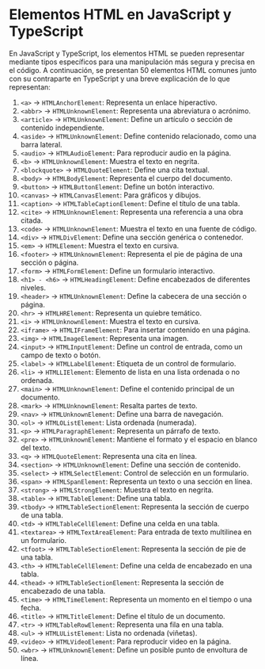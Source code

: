 # Elementos HTML en JavaScript y TypeScript

En JavaScript y TypeScript, los elementos HTML se pueden representar mediante tipos específicos para una manipulación más segura y precisa en el código. A continuación, se presentan 50 elementos HTML comunes junto con su contraparte en TypeScript y una breve explicación de lo que representan:

1. `<a>` -> `HTMLAnchorElement`: Representa un enlace hiperactivo.
2. `<abbr>` -> `HTMLUnknownElement`: Representa una abreviatura o acrónimo.
3. `<article>` -> `HTMLUnknownElement`: Define un artículo o sección de contenido independiente.
4. `<aside>` -> `HTMLUnknownElement`: Define contenido relacionado, como una barra lateral.
5. `<audio>` -> `HTMLAudioElement`: Para reproducir audio en la página.
6. `<b>` -> `HTMLUnknownElement`: Muestra el texto en negrita.
7. `<blockquote>` -> `HTMLQuoteElement`: Define una cita textual.
8. `<body>` -> `HTMLBodyElement`: Representa el cuerpo del documento.
9. `<button>` -> `HTMLButtonElement`: Define un botón interactivo.
10. `<canvas>` -> `HTMLCanvasElement`: Para gráficos y dibujos.
11. `<caption>` -> `HTMLTableCaptionElement`: Define el título de una tabla.
12. `<cite>` -> `HTMLUnknownElement`: Representa una referencia a una obra citada.
13. `<code>` -> `HTMLUnknownElement`: Muestra el texto en una fuente de código.
14. `<div>` -> `HTMLDivElement`: Define una sección genérica o contenedor.
15. `<em>` -> `HTMLElement`: Muestra el texto en cursiva.
16. `<footer>` -> `HTMLUnknownElement`: Representa el pie de página de una sección o página.
17. `<form>` -> `HTMLFormElement`: Define un formulario interactivo.
18. `<h1> - <h6>` -> `HTMLHeadingElement`: Define encabezados de diferentes niveles.
19. `<header>` -> `HTMLUnknownElement`: Define la cabecera de una sección o página.
20. `<hr>` -> `HTMLHRElement`: Representa un quiebre temático.
21. `<i>` -> `HTMLUnknownElement`: Muestra el texto en cursiva.
22. `<iframe>` -> `HTMLIFrameElement`: Para insertar contenido en una página.
23. `<img>` -> `HTMLImageElement`: Representa una imagen.
24. `<input>` -> `HTMLInputElement`: Define un control de entrada, como un campo de texto o botón.
25. `<label>` -> `HTMLLabelElement`: Etiqueta de un control de formulario.
26. `<li>` -> `HTMLLIElement`: Elemento de lista en una lista ordenada o no ordenada.
27. `<main>` -> `HTMLUnknownElement`: Define el contenido principal de un documento.
28. `<mark>` -> `HTMLUnknownElement`: Resalta partes de texto.
29. `<nav>` -> `HTMLUnknownElement`: Define una barra de navegación.
30. `<ol>` -> `HTMLOListElement`: Lista ordenada (numerada).
31. `<p>` -> `HTMLParagraphElement`: Representa un párrafo de texto.
32. `<pre>` -> `HTMLUnknownElement`: Mantiene el formato y el espacio en blanco del texto.
33. `<q>` -> `HTMLQuoteElement`: Representa una cita en línea.
34. `<section>` -> `HTMLUnknownElement`: Define una sección de contenido.
35. `<select>` -> `HTMLSelectElement`: Control de selección en un formulario.
36. `<span>` -> `HTMLSpanElement`: Representa un texto o una sección en línea.
37. `<strong>` -> `HTMLStrongElement`: Muestra el texto en negrita.
38. `<table>` -> `HTMLTableElement`: Define una tabla.
39. `<tbody>` -> `HTMLTableSectionElement`: Representa la sección de cuerpo de una tabla.
40. `<td>` -> `HTMLTableCellElement`: Define una celda en una tabla.
41. `<textarea>` -> `HTMLTextAreaElement`: Para entrada de texto multilinea en un formulario.
42. `<tfoot>` -> `HTMLTableSectionElement`: Representa la sección de pie de una tabla.
43. `<th>` -> `HTMLTableCellElement`: Define una celda de encabezado en una tabla.
44. `<thead>` -> `HTMLTableSectionElement`: Representa la sección de encabezado de una tabla.
45. `<time>` -> `HTMLTimeElement`: Representa un momento en el tiempo o una fecha.
46. `<title>` -> `HTMLTitleElement`: Define el título de un documento.
47. `<tr>` -> `HTMLTableRowElement`: Representa una fila en una tabla.
48. `<ul>` -> `HTMLUListElement`: Lista no ordenada (viñetas).
49. `<video>` -> `HTMLVideoElement`: Para reproducir video en la página.
50. `<wbr>` -> `HTMLUnknownElement`: Define un posible punto de envoltura de línea.

